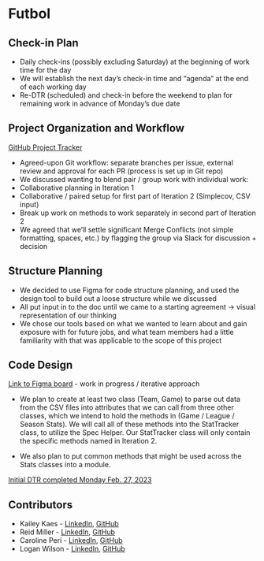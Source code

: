 # Futbol

## Check-in Plan
- Daily check-ins (possibly excluding Saturday) at the beginning of work time for the day
- We will establish the next day’s check-in time and “agenda” at the end of each working day
- Re-DTR (scheduled) and check-in before the weekend to plan for remaining work in advance of Monday’s due date

## Project Organization and Workflow
[GitHub Project Tracker](https://github.com/users/reidsmiller/projects/1/views/1)
- Agreed-upon Git workflow: separate branches per issue, external review and approval for each PR (process is set up in Git repo)
- We discussed wanting to blend pair / group work with individual work:
- Collaborative planning in Iteration 1
- Collaborative / paired setup for first part of Iteration 2 (Simplecov, CSV input)
- Break up work on methods to work separately in second part of Iteration 2
- We agreed that we’ll settle significant Merge Conflicts (not simple formatting, spaces, etc.)  by flagging the group via Slack for discussion + decision

## Structure Planning
- We decided to use Figma for code structure planning, and used the design tool to build out a loose structure while we discussed
- All put input in to the doc until we came to a starting agreement → visual representation of our thinking
- We chose our tools based on what we wanted to learn about and gain exposure with for future jobs, and what team members had a little familiarity with that was applicable to the scope of this project

## Code Design
[Link to Figma board](https://www.figma.com/file/ugTRoTKJl5EqZZcZ9VHiY5/F%C3%BAtbol---PD?node-id=0%3A1&t=v3GGoNcRnvwvX7y9-1) - work in progress / iterative approach

- We plan to create at least two class (Team, Game) to parse out data from the CSV files into attributes that we can call from three other classes, which we intend to hold the methods in (Game / League / Season Stats). We will call all of these methods into the StatTracker class, to utilize the Spec Helper. Our StatTracker class will only contain the specific methods named in Iteration 2.

- We also plan to put common methods that might be used across the Stats classes into a module.

[Initial DTR completed Monday Feb. 27, 2023](https://docs.google.com/document/d/1dh0IGhfFFzFICHPGQ5E1T7Iv2a_0WvBvUoctJfrnevE/edit?usp=sharing)

## Contributors
- Kailey Kaes - [LinkedIn](https://www.linkedin.com/in/kailey-kaes-336142219/), [GitHub](https://github.com/kaileykaes)
- Reid Miller - [LinkedIn](https://www.linkedin.com/in/reid-s-miller/), [GitHub](https://github.com/reidsmiller)
- Caroline Peri - [LinkedIn](https://www.linkedin.com/in/carolineperi/), [GitHub](https://github.com/cariperi)
- Logan Wilson - [LinkedIn](https://www.linkedin.com/in/logan-wilson-28422ba0/), [GitHub](https://github.com/bluedevil667)

